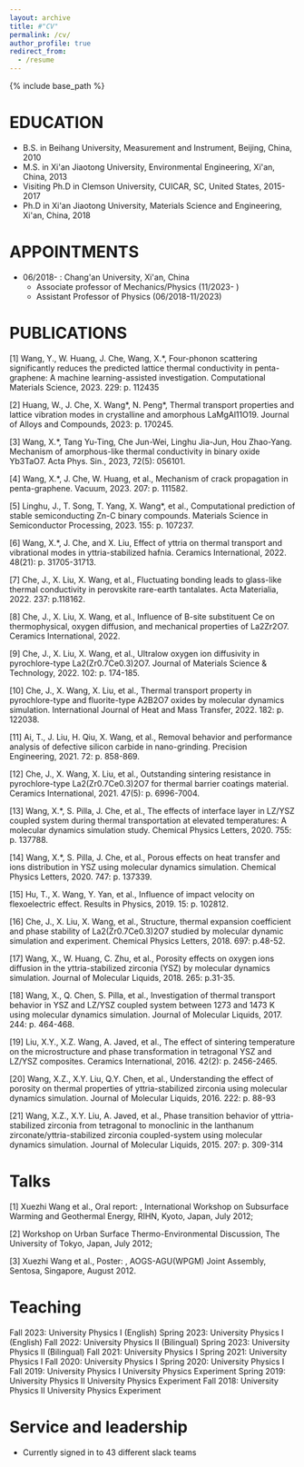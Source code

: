 ```yaml
---
layout: archive
title: #"CV"
permalink: /cv/
author_profile: true
redirect_from:
  - /resume
---
```


{% include base_path %}

EDUCATION
======
* B.S. in Beihang University, Measurement and Instrument, Beijing, China, 2010
* M.S. in Xi'an Jiaotong University, Environmental Engineering, Xi'an, China, 2013
* Visiting Ph.D in Clemson University, CUICAR, SC, United States, 2015-2017
* Ph.D in Xi'an Jiaotong University, Materials Science and Engineering, Xi'an, China, 2018 

APPOINTMENTS
======
* 06/2018- : Chang'an University, Xi'an, China
  * Associate professor of Mechanics/Physics (11/2023- )
  * Assistant Professor of Physics (06/2018-11/2023)


PUBLICATIONS
======
 
[1] Wang, Y., W. Huang, J. Che, Wang, X.*, Four-phonon scattering significantly reduces the predicted lattice thermal conductivity in penta-graphene: A machine learning-assisted investigation. Computational Materials Science, 2023. 229: p. 112435

[2] Huang, W., J. Che, X. Wang*, N. Peng*, Thermal transport properties and lattice vibration modes in crystalline and amorphous LaMgAl11O19. Journal of Alloys and Compounds, 2023: p. 170245.

[3] Wang, X.*, Tang Yu-Ting, Che Jun-Wei, Linghu Jia-Jun, Hou Zhao-Yang. Mechanism of amorphous-like thermal conductivity in binary oxide Yb3TaO7. Acta Phys. Sin., 2023, 72(5): 056101. 

[4] Wang, X.*, J. Che, W. Huang, et al., Mechanism of crack propagation in penta-graphene. Vacuum, 2023. 207: p. 111582.

[5] Linghu, J., T. Song, T. Yang, X. Wang*, et al., Computational prediction of stable semiconducting Zn-C binary compounds. Materials Science in Semiconductor Processing, 2023. 155: p. 107237.

[6] Wang, X.*, J. Che, and X. Liu, Effect of yttria on thermal transport and vibrational modes in yttria-stabilized hafnia. Ceramics International, 2022. 48(21): p. 31705-31713.

[7] Che, J., X. Liu, X. Wang, et al., Fluctuating bonding leads to glass-like thermal conductivity in perovskite rare-earth tantalates. Acta Materialia, 2022. 237: p.118162.

[8] Che, J., X. Liu, X. Wang, et al., Influence of B-site substituent Ce on thermophysical, oxygen diffusion, and mechanical properties of La2Zr2O7. Ceramics International, 2022.

[9] Che, J., X. Liu, X. Wang, et al., Ultralow oxygen ion diffusivity in pyrochlore-type La2(Zr0.7Ce0.3)2O7. Journal of Materials Science & Technology, 2022. 102: p. 174-185.

[10] Che, J., X. Wang, X. Liu, et al., Thermal transport property in pyrochlore-type and fluorite-type A2B2O7 oxides by molecular dynamics simulation. International Journal of Heat and Mass Transfer, 2022. 182: p. 122038.

[11] Ai, T., J. Liu, H. Qiu, X. Wang, et al., Removal behavior and performance analysis of defective silicon carbide in nano-grinding. Precision Engineering, 2021. 72: p. 858-869.

[12] Che, J., X. Wang, X. Liu, et al., Outstanding sintering resistance in pyrochlore-type La2(Zr0.7Ce0.3)2O7 for thermal barrier coatings material. Ceramics International, 2021. 47(5): p. 6996-7004.

[13] Wang, X.*, S. Pilla, J. Che, et al., The effects of interface layer in LZ/YSZ coupled system during thermal transportation at elevated temperatures: A molecular dynamics simulation study. Chemical Physics Letters, 2020. 755: p. 137788.

[14] Wang, X.*, S. Pilla, J. Che, et al., Porous effects on heat transfer and ions distribution in YSZ using molecular dynamics simulation. Chemical Physics Letters, 2020. 747: p. 137339.

[15] Hu, T., X. Wang, Y. Yan, et al., Influence of impact velocity on flexoelectric effect. Results in Physics, 2019. 15: p. 102812.

[16] Che, J., X. Liu, X. Wang, et al., Structure, thermal expansion coefficient and phase stability of La2(Zr0.7Ce0.3)2O7 studied by molecular dynamic simulation and experiment. Chemical Physics Letters, 2018. 697: p.48-52.

[17] Wang, X., W. Huang, C. Zhu, et al., Porosity effects on oxygen ions diffusion in the yttria-stabilized zirconia (YSZ) by molecular dynamics simulation. Journal of Molecular Liquids, 2018. 265: p.31-35.

[18] Wang, X., Q. Chen, S. Pilla, et al., Investigation of thermal transport behavior in YSZ and LZ/YSZ coupled system between 1273 and 1473 K using molecular dynamics simulation. Journal of Molecular Liquids, 2017. 244: p. 464-468.

[19] Liu, X.Y., X.Z. Wang, A. Javed, et al., The effect of sintering temperature on the microstructure and phase transformation in tetragonal YSZ and LZ/YSZ composites. Ceramics International, 2016. 42(2): p. 2456-2465.

[20] Wang, X.Z., X.Y. Liu, Q.Y. Chen, et al., Understanding the effect of porosity on thermal properties of yttria-stabilized zirconia using molecular dynamics simulation. Journal of Molecular Liquids, 2016. 222: p. 88-93

[21] Wang, X.Z., X.Y. Liu, A. Javed, et al., Phase transition behavior of yttria-stabilized zirconia from tetragonal to monoclinic in the lanthanum zirconate/yttria-stabilized zirconia coupled-system using molecular dynamics simulation. Journal of Molecular Liquids, 2015. 207: p. 309-314
  
Talks
======
[1] Xuezhi Wang et al., Oral report: <Construction of the Urban Thermo-Environmental Monitoring System>, International Workshop on Subsurface Warming and Geothermal Energy, RIHN, Kyoto, Japan, July 2012;

[2] Workshop on Urban Surface Thermo-Environmental Discussion, The University of Tokyo, Japan, July 2012;

[3] Xuezhi Wang et al., Poster: <Construction of the Urban Thermo-Environmental Monitoring System>, AOGS-AGU(WPGM) Joint Assembly, Sentosa, Singapore, August 2012.
  
Teaching
======
 Fall 2023: University Physics I (English)
 Spring 2023: University Physics I (English)
 Fall 2022: University Physics II (Bilingual)
 Spring 2023: University Physics II (Bilingual)
 Fall 2021: University Physics I
 Spring 2021: University Physics I
 Fall 2020: University Physics I
 Spring 2020: University Physics I
 Fall 2019: University Physics I
              University Physics Experiment
 Spring 2019: University Physics II
              University Physics Experiment
 Fall 2018: University Physics II
            University Physics Experiment
 
Service and leadership
======
* Currently signed in to 43 different slack teams
